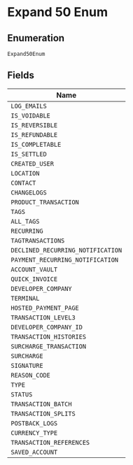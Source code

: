 
# Expand 50 Enum

## Enumeration

`Expand50Enum`

## Fields

| Name |
|  --- |
| `LOG_EMAILS` |
| `IS_VOIDABLE` |
| `IS_REVERSIBLE` |
| `IS_REFUNDABLE` |
| `IS_COMPLETABLE` |
| `IS_SETTLED` |
| `CREATED_USER` |
| `LOCATION` |
| `CONTACT` |
| `CHANGELOGS` |
| `PRODUCT_TRANSACTION` |
| `TAGS` |
| `ALL_TAGS` |
| `RECURRING` |
| `TAGTRANSACTIONS` |
| `DECLINED_RECURRING_NOTIFICATION` |
| `PAYMENT_RECURRING_NOTIFICATION` |
| `ACCOUNT_VAULT` |
| `QUICK_INVOICE` |
| `DEVELOPER_COMPANY` |
| `TERMINAL` |
| `HOSTED_PAYMENT_PAGE` |
| `TRANSACTION_LEVEL3` |
| `DEVELOPER_COMPANY_ID` |
| `TRANSACTION_HISTORIES` |
| `SURCHARGE_TRANSACTION` |
| `SURCHARGE` |
| `SIGNATURE` |
| `REASON_CODE` |
| `TYPE` |
| `STATUS` |
| `TRANSACTION_BATCH` |
| `TRANSACTION_SPLITS` |
| `POSTBACK_LOGS` |
| `CURRENCY_TYPE` |
| `TRANSACTION_REFERENCES` |
| `SAVED_ACCOUNT` |

